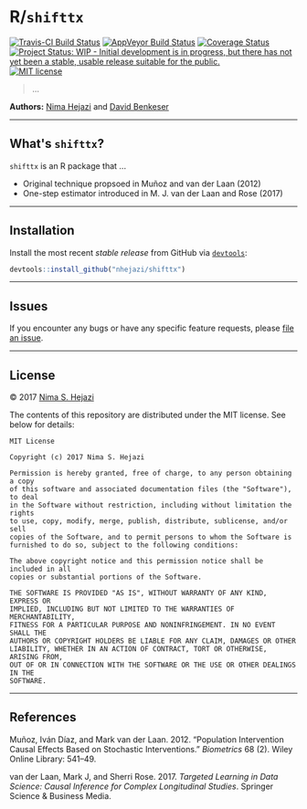 
<!-- README.md is generated from README.Rmd. Please edit that file -->
R/`shifttx`
===========

[![Travis-CI Build Status](https://travis-ci.org/nhejazi/shifttx.svg?branch=master)](https://travis-ci.org/nhejazi/shifttx) [![AppVeyor Build Status](https://ci.appveyor.com/api/projects/status/github/nhejazi/shifttx?branch=master&svg=true)](https://ci.appveyor.com/project/nhejazi/shifttx) [![Coverage Status](https://img.shields.io/codecov/c/github/nhejazi/shifttx/master.svg)](https://codecov.io/github/nhejazi/shifttx?branch=master) [![Project Status: WIP - Initial development is in progress, but there has not yet been a stable, usable release suitable for the public.](http://www.repostatus.org/badges/latest/wip.svg)](http://www.repostatus.org/#wip) [![MIT license](http://img.shields.io/badge/license-MIT-brightgreen.svg)](http://opensource.org/licenses/MIT)

> ...

**Authors:** [Nima Hejazi](http://nimahejazi.org) and [David Benkeser](https://www.benkeserstatistics.com/)

------------------------------------------------------------------------

What's `shifttx`?
-----------------

`shifttx` is an R package that ...

-   Original technique propsoed in Muñoz and van der Laan (2012)
-   One-step estimator introduced in M. J. van der Laan and Rose (2017)

------------------------------------------------------------------------

Installation
------------

Install the most recent *stable release* from GitHub via [`devtools`](https://www.rstudio.com/products/rpackages/devtools/):

``` r
devtools::install_github("nhejazi/shifttx")
```

------------------------------------------------------------------------

<!--
## Example

This is a basic example which shows you how to solve a common problem:


```r
## basic example code
```
-->
Issues
------

If you encounter any bugs or have any specific feature requests, please [file an issue](https://github.com/nhejazi/shifttx/issues).

------------------------------------------------------------------------

License
-------

© 2017 [Nima S. Hejazi](http://nimahejazi.org)

The contents of this repository are distributed under the MIT license. See below for details:

    MIT License

    Copyright (c) 2017 Nima S. Hejazi

    Permission is hereby granted, free of charge, to any person obtaining a copy
    of this software and associated documentation files (the "Software"), to deal
    in the Software without restriction, including without limitation the rights
    to use, copy, modify, merge, publish, distribute, sublicense, and/or sell
    copies of the Software, and to permit persons to whom the Software is
    furnished to do so, subject to the following conditions:

    The above copyright notice and this permission notice shall be included in all
    copies or substantial portions of the Software.

    THE SOFTWARE IS PROVIDED "AS IS", WITHOUT WARRANTY OF ANY KIND, EXPRESS OR
    IMPLIED, INCLUDING BUT NOT LIMITED TO THE WARRANTIES OF MERCHANTABILITY,
    FITNESS FOR A PARTICULAR PURPOSE AND NONINFRINGEMENT. IN NO EVENT SHALL THE
    AUTHORS OR COPYRIGHT HOLDERS BE LIABLE FOR ANY CLAIM, DAMAGES OR OTHER
    LIABILITY, WHETHER IN AN ACTION OF CONTRACT, TORT OR OTHERWISE, ARISING FROM,
    OUT OF OR IN CONNECTION WITH THE SOFTWARE OR THE USE OR OTHER DEALINGS IN THE
    SOFTWARE.

------------------------------------------------------------------------

References
----------

Muñoz, Iván Díaz, and Mark van der Laan. 2012. “Population Intervention Causal Effects Based on Stochastic Interventions.” *Biometrics* 68 (2). Wiley Online Library: 541–49.

van der Laan, Mark J, and Sherri Rose. 2017. *Targeted Learning in Data Science: Causal Inference for Complex Longitudinal Studies*. Springer Science & Business Media.
